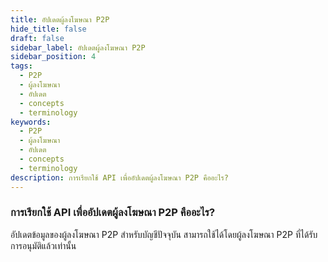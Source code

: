```yaml
---
title: อัปเดตผู้ลงโฆษณา P2P
hide_title: false
draft: false
sidebar_label: อัปเดตผู้ลงโฆษณา P2P
sidebar_position: 4
tags:
  - P2P
  - ผู้ลงโฆษณา
  - อัปเดต
  - concepts
  - terminology
keywords:
  - P2P
  - ผู้ลงโฆษณา
  - อัปเดต
  - concepts
  - terminology
description: การเรียกใช้ API เพื่ออัปเดตผู้ลงโฆษณา P2P คืออะไร?
---
```


### การเรียกใช้ API เพื่ออัปเดตผู้ลงโฆษณา P2P คืออะไร?

อัปเดตข้อมูลของผู้ลงโฆษณา P2P สำหรับบัญชีปัจจุบัน สามารถใช้ได้โดยผู้ลงโฆษณา P2P ที่ได้รับการอนุมัติแล้วเท่านั้น
